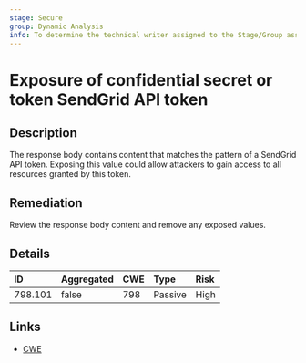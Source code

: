 ```yaml
---
stage: Secure
group: Dynamic Analysis
info: To determine the technical writer assigned to the Stage/Group associated with this page, see https://about.gitlab.com/handbook/product/ux/technical-writing/#assignments
---
```


# Exposure of confidential secret or token SendGrid API token

## Description

The response body contains content that matches the pattern of a SendGrid API token.
Exposing this value could allow attackers to gain access to all resources granted by this token.

## Remediation

Review the response body content and remove any exposed values.

## Details

| ID | Aggregated | CWE | Type | Risk |
|:---|:--------|:--------|:--------|:--------|
| 798.101 | false | 798 | Passive | High |

## Links

- [CWE](https://cwe.mitre.org/data/definitions/798.html)
